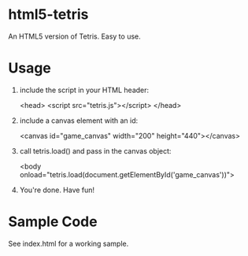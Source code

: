 html5-tetris
============

An HTML5 version of Tetris. Easy to use.

Usage
=====
1.  include the script in your HTML header:

	&lt;head&gt;
		&lt;script src="tetris.js"&gt;&lt;/script&gt;
	&lt;/head&gt;

2. include a canvas element with an id:

	&lt;canvas id="game_canvas" width="200" height="440"&gt;&lt;/canvas&gt;

3. call tetris.load() and pass in the canvas object:

	&lt;body onload="tetris.load(document.getElementById('game_canvas'))"&gt;

4. You're done. Have fun!

Sample Code
===========

See index.html for a working sample.